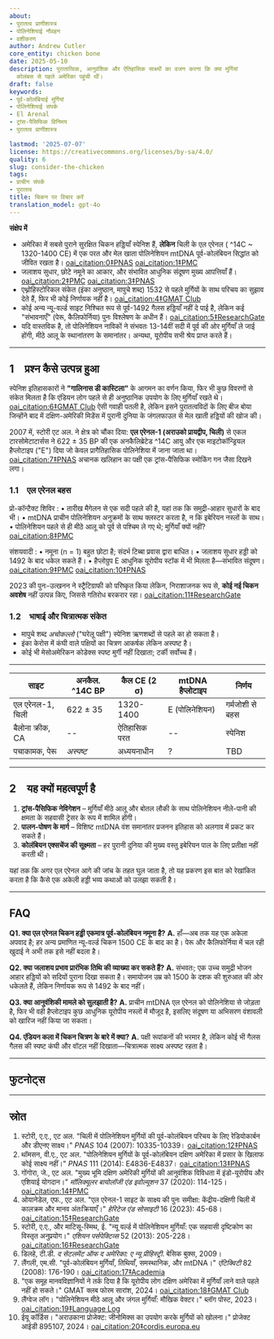 ```yaml
---
about:
- पुरातत्व प्राणीशास्त्र
- पोलिनेशियाई नौवहन
- वशीकरण
author: Andrew Cutler
core_entity: chicken bone
date: 2025-05-10
description: पुरातात्विक, आनुवंशिक और ऐतिहासिक साक्ष्यों का वजन करना कि क्या मुर्गियां
  कोलंबस से पहले अमेरिका पहुंची थीं।
draft: false
keywords:
- पूर्व-कोलंबियाई मुर्गियां
- पोलिनेशियाई संपर्क
- El Arenal
- ट्रांस-पैसिफिक विनिमय
- पुरातत्व प्राणीशास्त्र

lastmod: '2025-07-07'
license: https://creativecommons.org/licenses/by-sa/4.0/
quality: 6
slug: consider-the-chicken
tags:
- प्राचीन संपर्क
- पुरातत्व
title: चिकन पर विचार करें
translation_model: gpt-4o
---
```


**संक्षेप में**

- अमेरिका में सबसे पुराने सुरक्षित चिकन हड्डियाँ स्पेनिश हैं, **लेकिन** चिली के एल एरेनल ( ^14C ~ 1320-1400 CE) में एक परत और मेल खाता पोलिनेशियन mtDNA पूर्व-कोलंबियन सिद्धांत को जीवित रखता है। [oai_citation:0‡PNAS](https://www.pnas.org/doi/10.1073/pnas.0703993104?utm_source=chatgpt.com) [oai_citation:1‡PMC](https://pmc.ncbi.nlm.nih.gov/articles/PMC1965514/?utm_source=chatgpt.com)  
- जलाशय सुधार, छोटे नमूने का आकार, और संभावित आधुनिक संदूषण मुख्य आपत्तियाँ हैं। [oai_citation:2‡PMC](https://pmc.ncbi.nlm.nih.gov/articles/PMC7062093/?utm_source=chatgpt.com) [oai_citation:3‡PNAS](https://www.pnas.org/doi/10.1073/pnas.1410780111?utm_source=chatgpt.com)  
- एथ्नोहिस्टोरिकल संकेत (इंका अनुष्ठान, मापुचे शब्द) 1532 से पहले मुर्गियों के साथ परिचय का सुझाव देते हैं, फिर भी कोई निर्णायक नहीं है। [oai_citation:4‡GMAT Club](https://gmatclub.com/forum/a-group-of-anthropologists-has-argued-that-europeans-may-not-have-been-423642.html?utm_source=chatgpt.com)  
- कोई अन्य न्यू-वर्ल्ड साइट निश्चित रूप से पूर्व-1492 गैलस हड्डियाँ नहीं दे पाई है, लेकिन कई "संभावनाएँ" (पेरू, कैलिफोर्निया) पुनः विश्लेषण के अधीन हैं। [oai_citation:5‡ResearchGate](https://www.researchgate.net/publication/378964194_Revisiting_the_evidence_of_the_Arenal_1_site_Chronologies_and_human_interactions_in_central_southern_Chile?utm_source=chatgpt.com)  
- यदि वास्तविक है, तो पोलिनेशियन नाविकों ने संभवतः 13-14वीं सदी में पूर्व की ओर मुर्गियाँ ले जाई होंगी, मीठे आलू के स्थानांतरण के समानांतर। अन्यथा, यूरोपीय सभी श्रेय प्राप्त करते हैं।

---

## 1 प्रश्न कैसे उत्पन्न हुआ

स्पेनिश इतिहासकारों ने **"गालिनास डी कास्टिला"** के आगमन का वर्णन किया, फिर भी कुछ विवरणों से संकेत मिलता है कि एंडियन लोग पहले से ही अनुष्ठानिक उपयोग के लिए मुर्गियाँ रखते थे। [oai_citation:6‡GMAT Club](https://gmatclub.com/forum/a-group-of-anthropologists-has-argued-that-europeans-may-not-have-been-423642.html) ऐसी गवाही पतली है, लेकिन इसने पुरातत्वविदों के लिए बीज बोया जिन्होंने बाद में दक्षिण-अमेरिकी मिडेंस में पुरानी दुनिया के जंगलफाउल से मेल खाती हड्डियों की खोज की।

2007 में, स्टोरी एट अल. ने क्षेत्र को चौंका दिया: **एल एरेनल-1 (अराउको प्रायद्वीप, चिली)** से एकल टारसोमेटाटार्सस ने 622 ± 35 BP की एक अनकैलिब्रेटेड ^14C आयु और एक माइटोकॉन्ड्रियल हैप्लोटाइप ("E") दिया जो केवल प्रागैतिहासिक पोलिनेशिया में जाना जाता था। [oai_citation:7‡PNAS](https://www.pnas.org/doi/10.1073/pnas.0703993104) अचानक खलिहान का पक्षी एक ट्रांस-पैसिफिक स्मोकिंग गन जैसा दिखने लगा।

### 1.1 एल एरेनल बहस

प्रो-कॉन्टैक्ट शिविर 
: • तारीख मैगेलन से एक सदी पहले की है, यहां तक कि समुद्री-आहार सुधारों के बाद भी। 
 • mtDNA प्राचीन पोलिनेशियन अनुक्रमों के साथ क्लस्टर करता है, न कि इबेरियन नस्लों के साथ। 
 • पोलिनेशियन पहले से ही मीठे आलू को पूर्व से पश्चिम ले गए थे; मुर्गियाँ क्यों नहीं? [oai_citation:8‡PMC](https://pmc.ncbi.nlm.nih.gov/articles/PMC4156719/) 

संशयवादी 
: • नमूना (n = 1) बहुत छोटा है; संदर्भ टिब्बा प्रवास द्वारा बाधित। 
 • जलाशय सुधार हड्डी को 1492 के बाद धकेल सकते हैं। 
 • हैप्लोग्रुप E आधुनिक यूरोपीय स्टॉक में भी मिलता है—संभावित संदूषण। [oai_citation:9‡PMC](https://pmc.ncbi.nlm.nih.gov/articles/PMC7062093/) [oai_citation:10‡PNAS](https://www.pnas.org/doi/10.1073/pnas.1410780111) 

2023 की पुनः-उत्खनन ने स्ट्रैटिग्राफी को परिष्कृत किया लेकिन, निराशाजनक रूप से, **कोई नई चिकन अवशेष** नहीं उत्पन्न किए, जिससे गतिरोध बरकरार रहा। [oai_citation:11‡ResearchGate](https://www.researchgate.net/publication/378964194_Revisiting_the_evidence_of_the_Arenal_1_site_Chronologies_and_human_interactions_in_central_southern_Chile)

### 1.2 भाषाई और चित्रात्मक संकेत

- मापुचे शब्द *अचोकल्लो* ("घरेलू पक्षी") स्पेनिश ऋणशब्दों से पहले का हो सकता है। 
- इंका केरोस में कंघी वाले पक्षियों का चित्रण आकर्षक लेकिन अस्पष्ट है। 
- कोई भी मेसोअमेरिकन कोडेक्स स्पष्ट मुर्गी नहीं दिखाता; टर्की सर्वोच्च हैं।

---

| साइट | अनकैल. ^14C BP | कैल CE (2 σ) | mtDNA हैप्लोटाइप | निर्णय |
|------|---------------|--------------|-----------------|---------|
| एल एरेनल-1, चिली | 622 ± 35 | 1320-1400 | E (पोलिनेशियन) | गर्मजोशी से बहस |
| बैलोना क्रीक, CA | -- | ऐतिहासिक परत | -- | स्पेनिश |
| पचाकामक, पेरू | *अस्पष्ट* | अध्ययनाधीन | ? | TBD |

---

## 2 यह क्यों महत्वपूर्ण है

1. **ट्रांस-पैसिफिक नेविगेशन** – मुर्गियाँ मीठे आलू और बोतल लौकी के साथ पोलिनेशियन नीले-पानी की क्षमता के सहवासी ट्रेसर के रूप में शामिल होंगी।  
2. **पालन-पोषण के मार्ग** – विशिष्ट mtDNA वंश समानांतर प्रजनन इतिहास को अलगाव में प्रकट कर सकते हैं।  
3. **कोलंबियन एक्सचेंज की सूक्ष्मता** – हर पुरानी दुनिया की मुख्य वस्तु इबेरियन पाल के लिए प्रतीक्षा नहीं करती थी।

यहां तक कि अगर एल एरेनल आगे की जांच के तहत घुल जाता है, तो यह प्रकरण इस बात को रेखांकित करता है कि कैसे एक अकेली हड्डी भव्य कथाओं को उलझा सकती है।

---

## FAQ

**Q1. क्या एल एरेनल चिकन हड्डी एकमात्र पूर्व-कोलंबियन नमूना है?** 
**A.** हाँ—अब तक यह एक अकेला अपवाद है; हर अन्य प्रमाणित न्यू-वर्ल्ड चिकन 1500 CE के बाद का है। पेरू और कैलिफोर्निया में चल रही खुदाई ने अभी तक इसे नहीं बदला है।

**Q2. क्या जलाशय प्रभाव प्रारंभिक तिथि की व्याख्या कर सकते हैं?** 
**A.** संभवतः; एक उच्च समुद्री भोजन आहार हड्डियों को सदियों पुराना दिखा सकता है। समायोजन उम्र को 1500 के दशक की शुरुआत की ओर धकेलते हैं, लेकिन निर्णायक रूप से 1492 के बाद नहीं।

**Q3. क्या आनुवंशिकी मामले को सुलझाती है?** 
**A.** प्राचीन mtDNA एल एरेनल को पोलिनेशिया से जोड़ता है, फिर भी वही हैप्लोटाइप कुछ आधुनिक यूरोपीय नस्लों में मौजूद है, इसलिए संदूषण या अभिसरण वंशावली को खारिज नहीं किया जा सकता।

**Q4. एंडियन कला में चिकन चित्रण के बारे में क्या?** 
**A.** पक्षी रूपांकनों की भरमार है, लेकिन कोई भी गैलस गैलस की स्पष्ट कंघी और वॉटल नहीं दिखाता—चित्रात्मक साक्ष्य अस्पष्ट रहता है।

---

## फुटनोट्स

[^1]: जलाशय सुधार और कैलिब्रेशन पर एक प्राइमर के लिए, देखें थॉम्पसन एट अल., *जर्नल ऑफ आर्कियोलॉजिकल साइंस* **41** (2014): 118-125।

---

## स्रोत

1. स्टोरी, ए.ए., एट अल. "चिली में पोलिनेशियन मुर्गियों की पूर्व-कोलंबियन परिचय के लिए रेडियोकार्बन और डीएनए साक्ष्य।" *PNAS* 104 (2007): 10335-10339। [oai_citation:12‡PNAS](https://www.pnas.org/doi/10.1073/pnas.0703993104) 
2. थॉमसन, वी.ए., एट अल. "पोलिनेशियन मुर्गियों के पूर्व-कोलंबियन दक्षिण अमेरिका में प्रसार के खिलाफ कोई साक्ष्य नहीं।" *PNAS* 111 (2014): E4836-E4837। [oai_citation:13‡PNAS](https://www.pnas.org/doi/10.1073/pnas.1410780111) 
3. गोंगोरा, जे., एट अल. "मुख्य भूमि दक्षिण अमेरिकी मुर्गियों की आनुवंशिक विविधता में इंडो-यूरोपीय और एशियाई योगदान।" *मॉलिक्यूलर बायोलॉजी एंड इवोल्यूशन* 37 (2020): 114-125। [oai_citation:14‡PMC](https://pmc.ncbi.nlm.nih.gov/articles/PMC7062093/) 
4. ओयानेडेल, एफ., एट अल. "एल एरेनल-1 साइट के साक्ष्य की पुनः समीक्षा: केंद्रीय-दक्षिणी चिली में कालक्रम और मानव अंतःक्रियाएँ।" *हेरिटेज एंड सोसाइटी* 16 (2023): 45-68। [oai_citation:15‡ResearchGate](https://www.researchgate.net/publication/378964194_Revisiting_the_evidence_of_the_Arenal_1_site_Chronologies_and_human_interactions_in_central_southern_Chile) 
5. स्टोरी, ए.ए., और माटिसू-स्मिथ, ई. "न्यू वर्ल्ड में पोलिनेशियन मुर्गियाँ: एक सहवासी दृष्टिकोण का विस्तृत अनुप्रयोग।" *एशियन पर्सपेक्टिव्स* 52 (2013): 205-228। [oai_citation:16‡ResearchGate](https://www.researchgate.net/publication/261656806_Polynesian_Chickens_in_the_New_World_a_detailed_application_of_a_commensal_approach) 
6. डिलहे, टी.डी. *द सेटलमेंट ऑफ द अमेरिका: ए न्यू प्रीहिस्ट्री*. बेसिक बुक्स, 2009। 
7. लैंगली, एम.सी. "पूर्व-कोलंबियन मुर्गियाँ, तिथियाँ, समस्थानिक, और mtDNA।" *एंटिक्विटी* 82 (2008): 176-190। [oai_citation:17‡Academia](https://www.academia.edu/61029989/Pre_Columbian_chickens_dates_isotopes_and_mtDNA) 
8. "एक समूह मानवविज्ञानियों ने तर्क दिया है कि यूरोपीय लोग दक्षिण अमेरिका में मुर्गियाँ लाने वाले पहले नहीं हो सकते।" GMAT क्लब फोरम सारांश, 2024। [oai_citation:18‡GMAT Club](https://gmatclub.com/forum/a-group-of-anthropologists-has-argued-that-europeans-may-not-have-been-423642.html) 
9. लैंग्वेज लॉग। "पोलिनेशियन मीठे आलू और जंगल मुर्गियाँ: मौखिक वेक्टर।" ब्लॉग पोस्ट, 2023। [oai_citation:19‡Language Log](https://languagelog.ldc.upenn.edu/nll/?p=57706) 
10. ईयू कॉर्डिस। "अराउकाना प्रोजेक्ट: जीनोमिक्स का उपयोग करके मुर्गियों को खोलना।" प्रोजेक्ट आईडी 895107, 2024। [oai_citation:20‡cordis.europa.eu](https://cordis.europa.eu/project/id/895107)